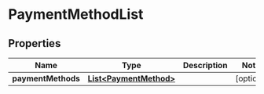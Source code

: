 

# PaymentMethodList


## Properties

| Name | Type | Description | Notes |
|------------ | ------------- | ------------- | -------------|
|**paymentMethods** | [**List&lt;PaymentMethod&gt;**](PaymentMethod.md) |  |  [optional] |



